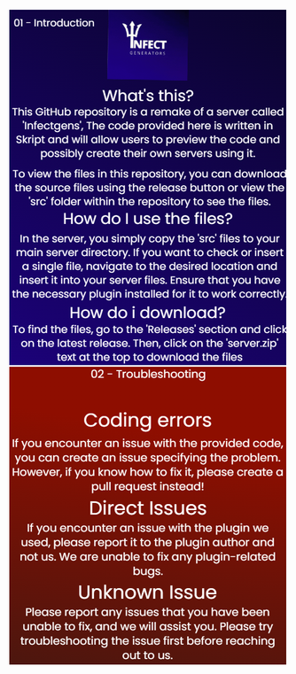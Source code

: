 ![introduction](https://github.com/MaYBeezP/InfectGens/blob/main/readme/images/01.png?raw=true)
    ![troubeshooting](https://github.com/MaYBeezP/InfectGens/blob/main/readme/images/02.png?raw=true)
